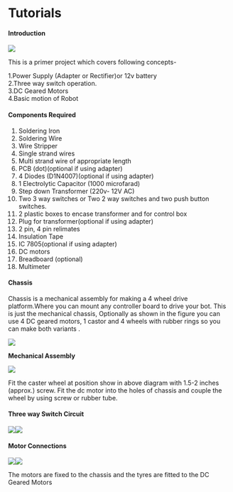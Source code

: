 # Tutorials

#### Introduction

![][1]

This is a primer project which covers following concepts-

1.Power Supply (Adapter or Rectifier)or 12v battery  
2.Three way switch operation.  
3.DC Geared Motors  
4.Basic motion of Robot

#### Components Required

1. Soldering Iron
2. Soldering Wire
3. Wire Stripper
4. Single strand wires
5. Multi strand wire of appropriate length
6. PCB (dot)(optional if using adapter)
7. 4 Diodes (D1N4007)(optional if using adapter)
8. 1 Electrolytic Capacitor (1000 microfarad)
9. Step down Transformer (220v- 12V AC)
10. Two 3 way switches or Two 2 way switches and two push button switches.
11. 2 plastic boxes to encase transformer and for control box
12. Plug for transformer(optional if using adapter)
13. 2 pin, 4 pin relimates
14. Insulation Tape
15. IC 7805(optional if using adapter)
16. DC motors
17. Breadboard (optional)
18. Multimeter

#### Chassis

Chassis is a mechanical assembly for making a 4 wheel drive platform.Where you can mount any controller board to drive your bot. This is just the mechanical chassis, Optionally as shown in the figure you can use 4 DC geared motors, 1 castor and 4 wheels with rubber rings so you can make both variants .

![][2]

**Mechanical Assembly**

![][3]

Fit the caster wheel at position show in above diagram with 1.5-2 inches (approx.) screw. Fit the dc motor into the holes of chassis and couple the wheel by using screw or rubber tube.

#### Three way Switch Circuit

![][4]![][5]

#### Motor Connections

![][6]![][7]

The motors are fixed to the chassis and the tyres are fitted to the DC Geared Motors

[1]: https://lh4.googleusercontent.com/2iTJRZYtI_vBK6500rRetf-jAhbeJkSbbQrJvKpuHI1LwrCft04dsfRf54TMC1un_GOTlz0xg2PaTim0OHPjZyurjfOVDBknUGm_IgoqhiCgk4EIG_c
[2]: https://lh6.googleusercontent.com/fV9-RA5zw1I-m1A9QApJyoDmVA2tZ0BQeEDEfnoLgRQt0Udgrf-WFfmGxIiBF6GwsP3zBNTGzQYc_6qIcaWFBOxef-HyYwgvQDAZiUytlhRhVfiZf31fDn8Dlw
[3]: https://lh5.googleusercontent.com/ZIub0xLbZ-LKzfOIXeUwCzT2rNlJbp-FgPhGlGKPyt6-kmAuVpAwoVfnyBdgNXduwDqS0XEC-oqeNeiFyAtx_qeXn8kPTWXskIUFnjqBkChO8VP0YjU
[4]: https://lh4.googleusercontent.com/yd_rR3WDY0sEQT1hiJm9ik6kPSIXIgMVVAbQS_svhIa3ESVXLBuyXNBjkVj1RDzS7uaBe0zNlWmm-sBLTd42ykdw6wBU47MCaLrPMo0krVUWC8KkGgk
[5]: https://lh4.googleusercontent.com/MTv_8jTxXOBP-VIqX694yJSrwUwQPzUArkv9vtk701pLs0Afjs9GNstJ8PmxOlEALgTOyAdFvGpoWw4dBd_C7yidPkfBodDBEbE_7Xt1y5j_8qjjO7Y
[6]: https://lh3.googleusercontent.com/8DokK5UajRP1ZfTDaI6m6NPL85XW3uu9An1zYICk0_Xd3uqbsRGdqthVuJlliKn1ODAkeKKXktXQ2kFhIuspd9z_YwlL2f3petCWsO651_ZbIzhQjh8
[7]: https://lh4.googleusercontent.com/UfHEuNnOKyKBEJNzGvG8wD567iOoHBqW8Gd4jnwBj0vJCEUuoGpzqBtsOgXJn5DE-XQI7eG3RRHEEv2ssla0xGhngRCcBXGBRcuZnrxzpXa5BoCGhAs
